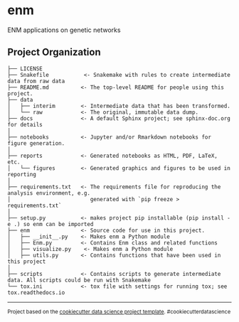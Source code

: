 enm
==============================

ENM applications on genetic networks

Project Organization
------------

    ├── LICENSE
    ├── Snakefile           <- Snakemake with rules to create intermediate data from raw data 
    ├── README.md          <- The top-level README for people using this project.
    ├── data
    │   ├── interim        <- Intermediate data that has been transformed.
    │   └── raw            <- The original, immutable data dump.
    ├── docs               <- A default Sphinx project; see sphinx-doc.org for details
    │
    ├── notebooks          <- Jupyter and/or Rmarkdown notebooks for figure generation.
    │
    ├── reports            <- Generated notebooks as HTML, PDF, LaTeX, etc.
    │   └── figures        <- Generated graphics and figures to be used in reporting
    │
    ├── requirements.txt   <- The requirements file for reproducing the analysis environment, e.g.
    │                         generated with `pip freeze > requirements.txt`
    │
    ├── setup.py           <- makes project pip installable (pip install -e .) so enm can be imported
    ├── enm                <- Source code for use in this project.
    │   ├── __init__.py    <- Makes enm a Python module
    │   ├── Enm.py         <- Contains Enm class and related functions 
    │   ├── visualize.py    <- Makes enm a Python module
    │   ├── utils.py       <- Contains functions that have been used in this project 
    │
    ├── scripts            <- Contains scripts to generate intermediate data. All scripts could be run with Snakemake 
    └── tox.ini            <- tox file with settings for running tox; see tox.readthedocs.io


--------

<p><small>Project based on the <a target="_blank" href="https://drivendata.github.io/cookiecutter-data-science/">cookiecutter data science project template</a>. #cookiecutterdatascience</small></p>
